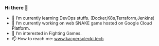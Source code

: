 ### Hi there 👋

- 🌱 I’m currently learning DevOps stuffs. (Docker,K8s,Terraform,Jenkins)
- 🔭 I’m currently working on web SNAKE game hosted on Google Cloud Platform.
- 👀 I’m interested in Fighting Games.
- 📫 How to reach me: www.kacpersolecki.tech

<!--
**kappel420/kappel420** is a ✨ _special_ ✨ repository because its `README.md` (this file) appears on your GitHub profile.

Here are some ideas to get you started:

- 🔭 I’m currently working on ...
- 🌱 I’m currently learning ...
- 👯 I’m looking to collaborate on ...
- 🤔 I’m looking for help with ...
- 💬 Ask me about ...
- 📫 How to reach me: ...
- 😄 Pronouns: ...
- ⚡ Fun fact: ...
-->
